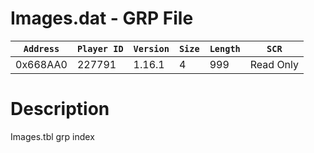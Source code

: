 # Images.dat - GRP File

| `Address` | `Player ID` | `Version` | `Size` | `Length` | `SCR` |
| ---------- | ----------- | --------- | ------ | -------- | ---- |
| 0x668AA0 | 227791 | 1.16.1 | 4 | 999 | Read Only |

# Description

Images.tbl grp index